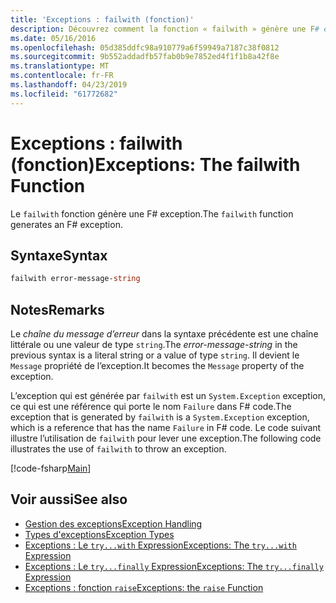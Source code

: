 ```yaml
---
title: 'Exceptions : failwith (fonction)'
description: Découvrez comment la fonction « failwith » génère une F# exception.
ms.date: 05/16/2016
ms.openlocfilehash: 05d385ddfc98a910779a6f59949a7187c38f0812
ms.sourcegitcommit: 9b552addadfb57fab0b9e7852ed4f1f1b8a42f8e
ms.translationtype: MT
ms.contentlocale: fr-FR
ms.lasthandoff: 04/23/2019
ms.locfileid: "61772682"
---
```

# <a name="exceptions-the-failwith-function"></a><span data-ttu-id="f0cb6-103">Exceptions : failwith (fonction)</span><span class="sxs-lookup"><span data-stu-id="f0cb6-103">Exceptions: The failwith Function</span></span>

<span data-ttu-id="f0cb6-104">Le `failwith` fonction génère une F# exception.</span><span class="sxs-lookup"><span data-stu-id="f0cb6-104">The `failwith` function generates an F# exception.</span></span>

## <a name="syntax"></a><span data-ttu-id="f0cb6-105">Syntaxe</span><span class="sxs-lookup"><span data-stu-id="f0cb6-105">Syntax</span></span>

```fsharp
failwith error-message-string
```

## <a name="remarks"></a><span data-ttu-id="f0cb6-106">Notes</span><span class="sxs-lookup"><span data-stu-id="f0cb6-106">Remarks</span></span>

<span data-ttu-id="f0cb6-107">Le *chaîne du message d’erreur* dans la syntaxe précédente est une chaîne littérale ou une valeur de type `string`.</span><span class="sxs-lookup"><span data-stu-id="f0cb6-107">The *error-message-string* in the previous syntax is a literal string or a value of type `string`.</span></span> <span data-ttu-id="f0cb6-108">Il devient le `Message` propriété de l’exception.</span><span class="sxs-lookup"><span data-stu-id="f0cb6-108">It becomes the `Message` property of the exception.</span></span>

<span data-ttu-id="f0cb6-109">L’exception qui est générée par `failwith` est un `System.Exception` exception, ce qui est une référence qui porte le nom `Failure` dans F# code.</span><span class="sxs-lookup"><span data-stu-id="f0cb6-109">The exception that is generated by `failwith` is a `System.Exception` exception, which is a reference that has the name `Failure` in F# code.</span></span> <span data-ttu-id="f0cb6-110">Le code suivant illustre l’utilisation de `failwith` pour lever une exception.</span><span class="sxs-lookup"><span data-stu-id="f0cb6-110">The following code illustrates the use of `failwith` to throw an exception.</span></span>

[!code-fsharp[Main](../../../../samples/snippets/fsharp/lang-ref-2/snippet6001.fs)]

## <a name="see-also"></a><span data-ttu-id="f0cb6-111">Voir aussi</span><span class="sxs-lookup"><span data-stu-id="f0cb6-111">See also</span></span>

- [<span data-ttu-id="f0cb6-112">Gestion des exceptions</span><span class="sxs-lookup"><span data-stu-id="f0cb6-112">Exception Handling</span></span>](index.md)
- [<span data-ttu-id="f0cb6-113">Types d'exceptions</span><span class="sxs-lookup"><span data-stu-id="f0cb6-113">Exception Types</span></span>](exception-types.md)
- [<span data-ttu-id="f0cb6-114">Exceptions : Le `try...with` Expression</span><span class="sxs-lookup"><span data-stu-id="f0cb6-114">Exceptions: The `try...with` Expression</span></span>](the-try-with-expression.md)
- [<span data-ttu-id="f0cb6-115">Exceptions : Le `try...finally` Expression</span><span class="sxs-lookup"><span data-stu-id="f0cb6-115">Exceptions: The `try...finally` Expression</span></span>](the-try-finally-expression.md)
- [<span data-ttu-id="f0cb6-116">Exceptions : fonction `raise`</span><span class="sxs-lookup"><span data-stu-id="f0cb6-116">Exceptions: the `raise` Function</span></span>](the-raise-function.md)